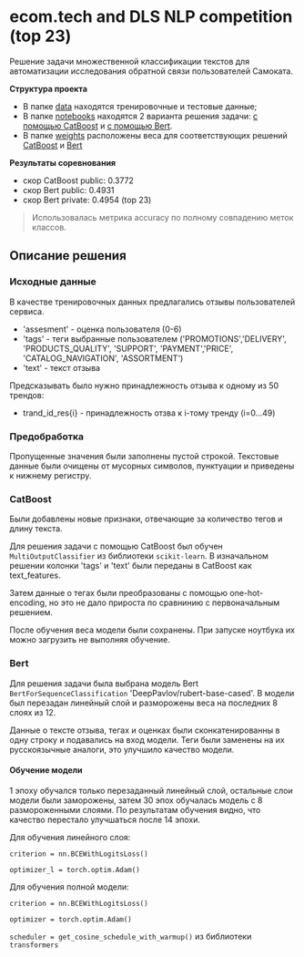 # ecom.tech and DLS NLP competition (top 23)

Решение задачи множественной классификации текстов для автоматизации исследования обратной связи пользователей Самоката.

**Структура проекта**

* В папке [data](data) находятся тренировочные и тестовые данные;
* В папке [notebooks](notebooks) находятся 2 варианта решения задачи: [с помощью CatBoost](notebooks/solution_cb.ipynb) и [с помощью Bert](notebooks/solution-bert.ipynb).
* В папке [weights](weights) расположены веса для соответствующих решений [CatBoost](weigths/vcb_weights.npy) и [Bert](weights/bert_weights.pt)

**Результаты соревнования**
- скор CatBoost public: 0.3772
- скор Bert public: 0.4931
- скор Bert private: 0.4954 (top 23)

> Использовалась метрика accuracy по полному совпадению меток классов.

## Описание решения
### Исходные данные
В качестве тренировочных данных предлагались отзывы пользователей сервиса.
- 'assesment' - оценка пользователя (0-6)
- 'tags' - теги выбранные пользователем ('PROMOTIONS','DELIVERY', 'PRODUCTS_QUALITY', 'SUPPORT', 'PAYMENT','PRICE', 'CATALOG_NAVIGATION', 'ASSORTMENT') 
- 'text' - текст отзыва

Предсказывать было нужно принадлежность отзыва к одному из 50 трендов:
- trand_id_res{i} - принадлежность отзва к i-тому тренду (i=0...49)

### Предобработка
Пропущенные значения были заполнены пустой строкой.
Текстовые данные были очищены от мусорных символов, пунктуации и приведены к нижнему регистру.

### CatBoost
Были добавлены новые признаки, отвечающие за количество тегов и длину текста. 

Для решения задачи с помощью CatBoost был обучен ```MultiOutputClassifier``` из библиотеки ```scikit-learn```.
В изначальном решении колонки 'tags' и 'text' были переданы в CatBoost как text_features.

Затем данные о тегах были преобразованы с помощью one-hot-encoding, но это не дало прироста по сравнинию с первоначальным решением.

После обучения веса модели были сохранены. При запуске ноутбука их можно загрузить не выполняя обучение.

### Bert
Для решения задачи была выбрана модель Bert ```BertForSequenceClassification``` 'DeepPavlov/rubert-base-cased'.
В модели был перезадан линейный слой и разморожены веса на последних 8 слоях из 12.

Данные о тексте отзыва, тегах и оценках были сконкатенированны в одну строку и подавались на вход модели.
Теги были заменены на их русскоязычные аналоги, это улучшило качество модели.

#### Обучение модели
1 эпоху обучался только перезаданный линейный слой, остальные слои модели были заморожены, затем 30 эпох обучалась модель с 8 размороженными слоями. По результатам обучения видно, что качество перестало улучшаться после 14 эпохи.

Для обучения линейного слоя:

```criterion = nn.BCEWithLogitsLoss()```

```optimizer_l = torch.optim.Adam()```

Для обучения полной модели:

```criterion = nn.BCEWithLogitsLoss()```

```optimizer = torch.optim.Adam()```

```scheduler = get_cosine_schedule_with_warmup()``` из библиотеки ```transformers```

